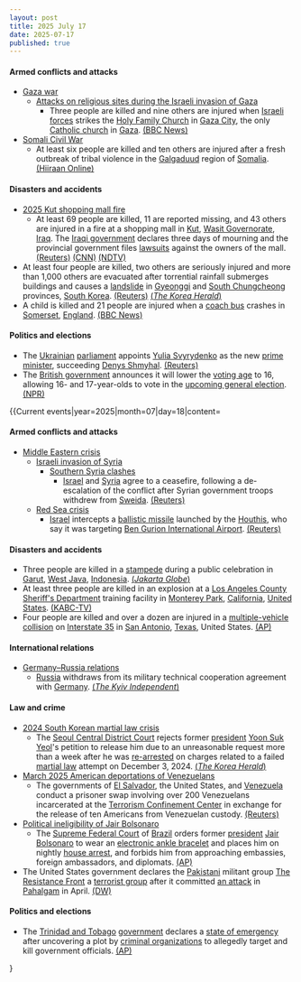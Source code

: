 ```yaml
---
layout: post
title: 2025 July 17
date: 2025-07-17
published: true
---
```



#### Armed conflicts and attacks

* [Gaza war](https://en.wikipedia.org/wiki/Gaza_war "Gaza war")
  * [Attacks on religious sites during the Israeli invasion of Gaza](https://en.wikipedia.org/wiki/Attacks_on_religious_sites_during_the_Israeli_invasion_of_Gaza "Attacks on religious sites during the Israeli invasion of Gaza")
    * Three people are killed and nine others are injured when [Israeli forces](https://en.wikipedia.org/wiki/Israel_Defense_Forces "Israel Defense Forces") strikes the [Holy Family Church](https://en.wikipedia.org/wiki/Holy_Family_Church%2C_Gaza "Holy Family Church, Gaza") in [Gaza City](https://en.wikipedia.org/wiki/Gaza_City "Gaza City"), the only [Catholic church](https://en.wikipedia.org/wiki/Catholicism "Catholicism") in [Gaza](https://en.wikipedia.org/wiki/Gaza_Strip "Gaza Strip"). [(BBC News)](https://www.bbc.com/news/articles/c8xvnlpx2dxo)
* [Somali Civil War](https://en.wikipedia.org/wiki/Somali_Civil_War "Somali Civil War")
  * At least six people are killed and ten others are injured after a fresh outbreak of tribal violence in the [Galgaduud](https://en.wikipedia.org/wiki/Galgaduud "Galgaduud") region of [Somalia](https://en.wikipedia.org/wiki/Somalia "Somalia"). [(Hiiraan Online)](https://www.hiiraan.com/news4/2025/July/202237/clan_clashes_kill_six_injure_dozens_in_galgaduud.aspx)

#### Disasters and accidents

* [2025 Kut shopping mall fire](https://en.wikipedia.org/wiki/2025_Kut_shopping_mall_fire "2025 Kut shopping mall fire")
  * At least 69 people are killed, 11 are reported missing, and 43 others are injured in a fire at a shopping mall in [Kut](https://en.wikipedia.org/wiki/Kut "Kut"), [Wasit Governorate](https://en.wikipedia.org/wiki/Wasit_Governorate "Wasit Governorate"), [Iraq](https://en.wikipedia.org/wiki/Iraq "Iraq"). The [Iraqi government](https://en.wikipedia.org/wiki/Iraqi_government "Iraqi government") declares three days of mourning and the provincial government files [lawsuits](https://en.wikipedia.org/wiki/Lawsuit "Lawsuit") against the owners of the mall. [(Reuters)](https://www.reuters.com/world/middle-east/fire-iraq-mall-kills-69-prime-minister-orders-probe-2025-07-17/) [(CNN)](https://www.cnn.com/2025/07/17/middleeast/iraq-kut-building-deadly-fire-intl-hnk?cid=external-feeds_iluminar_google) [(NDTV)](https://www.ndtv.com/world-news/50-killed-many-injured-as-huge-fire-breaks-out-at-shopping-mall-in-iraq-8891556)
* At least four people are killed, two others are seriously injured and more than 1,000 others are evacuated after torrential rainfall submerges buildings and causes a [landslide](https://en.wikipedia.org/wiki/Landslide "Landslide") in [Gyeonggi](https://en.wikipedia.org/wiki/Gyeonggi "Gyeonggi") and [South Chungcheong](https://en.wikipedia.org/wiki/South_Chungcheong "South Chungcheong") provinces, [South Korea](https://en.wikipedia.org/wiki/South_Korea "South Korea"). [(Reuters)](https://www.reuters.com/business/environment/south-korea-lashed-by-heavy-rain-four-dead-more-than-1000-evacuated-2025-07-17/) [(*The Korea Herald*)](https://www.koreaherald.com/article/10533928)
* A child is killed and 21 people are injured when a [coach bus](https://en.wikipedia.org/wiki/Coach_%28bus%29 "Coach (bus)") crashes in [Somerset](https://en.wikipedia.org/wiki/Somerset "Somerset"), [England](https://en.wikipedia.org/wiki/England "England"). [(BBC News)](https://www.bbc.co.uk/news/articles/ckg538x0lm5o)

#### Politics and elections

* The [Ukrainian](https://en.wikipedia.org/wiki/Ukraine "Ukraine") [parliament](https://en.wikipedia.org/wiki/Verkhovna_Rada "Verkhovna Rada") appoints [Yulia Svyrydenko](https://en.wikipedia.org/wiki/Yulia_Svyrydenko "Yulia Svyrydenko") as the new [prime minister](https://en.wikipedia.org/wiki/Prime_Minister_of_Ukraine "Prime Minister of Ukraine"), succeeding [Denys Shmyhal](https://en.wikipedia.org/wiki/Denys_Shmyhal "Denys Shmyhal"). [(Reuters)](https://www.reuters.com/en/ukraine-appoints-new-prime-minister-biggest-wartime-overhaul-2025-07-17/)
* The [British government](https://en.wikipedia.org/wiki/Government_of_the_United_Kingdom "Government of the United Kingdom") announces it will lower the [voting age](https://en.wikipedia.org/wiki/Voting_age "Voting age") to 16, allowing 16- and 17-year-olds to vote in the [upcoming general election](https://en.wikipedia.org/wiki/Next_United_Kingdom_general_election "Next United Kingdom general election"). [(NPR)](https://www.npr.org/2025/07/17/nx-s1-5471304/uk-lowers-voting-age-16)

{{Current events|year=2025|month=07|day=18|content=

#### Armed conflicts and attacks

* [Middle Eastern crisis](https://en.wikipedia.org/wiki/Middle_Eastern_crisis_%282023-present%29 "Middle Eastern crisis (2023-present)")
  * [Israeli invasion of Syria](https://en.wikipedia.org/wiki/Israeli_invasion_of_Syria_%282024%E2%80%93present%29 "Israeli invasion of Syria (2024–present)")
    * [Southern Syria clashes](https://en.wikipedia.org/wiki/Southern_Syria_clashes_%28July_2025%E2%80%93present%29 "Southern Syria clashes (July 2025–present)")
      * [Israel](https://en.wikipedia.org/wiki/Israel "Israel") and [Syria](https://en.wikipedia.org/wiki/Syria "Syria") agree to a ceasefire, following a de-escalation of the conflict after Syrian government troops withdrew from [Sweida](https://en.wikipedia.org/wiki/Sweida "Sweida"). [(Reuters)](https://www.reuters.com/world/middle-east/israel-syria-agree-ceasefire-us-ambassador-turkey-says-2025-07-18/)
  * [Red Sea crisis](https://en.wikipedia.org/wiki/Red_Sea_crisis "Red Sea crisis")
    * [Israel](https://en.wikipedia.org/wiki/Israel "Israel") intercepts a [ballistic missile](https://en.wikipedia.org/wiki/Ballistic_missile "Ballistic missile") launched by the [Houthis](https://en.wikipedia.org/wiki/Houthi "Houthi"), who say it was targeting [Ben Gurion International Airport](https://en.wikipedia.org/wiki/Ben_Gurion_International_Airport "Ben Gurion International Airport"). [(Reuters)](https://www.reuters.com/world/middle-east/israel-says-missile-launched-by-yemens-houthis-was-intercepted-2025-07-18/)

#### Disasters and accidents

* Three people are killed in a [stampede](https://en.wikipedia.org/wiki/Stampede "Stampede") during a public celebration in [Garut](https://en.wikipedia.org/wiki/Garut "Garut"), [West Java](https://en.wikipedia.org/wiki/West_Java "West Java"), [Indonesia](https://en.wikipedia.org/wiki/Indonesia "Indonesia"). [(*Jakarta Globe*)](https://jakartaglobe.id/news/three-killed-in-stampede-at-w-java-governors-sons-wedding-celebration)
* At least three people are killed in an explosion at a [Los Angeles County Sheriff's Department](https://en.wikipedia.org/wiki/Los_Angeles_County_Sheriff%27s_Department "Los Angeles County Sheriff's Department") training facility in [Monterey Park](https://en.wikipedia.org/wiki/Monterey_Park%2C_California "Monterey Park, California"), [California](https://en.wikipedia.org/wiki/California "California"), [United States](https://en.wikipedia.org/wiki/United_States "United States"). [(KABC-TV)](https://abc7.com/amp/post/at-least-3-killed-apparent-explosion-lasd-facility/17180373/)
* Four people are killed and over a dozen are injured in a [multiple-vehicle collision](https://en.wikipedia.org/wiki/Multiple-vehicle_collision "Multiple-vehicle collision") on [Interstate 35](https://en.wikipedia.org/wiki/Interstate_35_in_Texas "Interstate 35 in Texas") in [San Antonio](https://en.wikipedia.org/wiki/San_Antonio%2C_Texas "San Antonio, Texas"), [Texas](https://en.wikipedia.org/wiki/Texas "Texas"), United States. [(AP)](https://apnews.com/article/bus-crash-san-antonio-stolen-vehicle-e9f3c137226007857af47c0386b5e422)

#### International relations

* [Germany–Russia relations](https://en.wikipedia.org/wiki/Germany%E2%80%93Russia_relations "Germany–Russia relations")
  * [Russia](https://en.wikipedia.org/wiki/Russia "Russia") withdraws from its military technical cooperation agreement with [Germany](https://en.wikipedia.org/wiki/Germany "Germany"). [(*The Kyiv Independent*)](https://kyivindependent.com/moscow-withdraws-from-military-cooperation-agreement-with-germany/)

#### Law and crime

* [2024 South Korean martial law crisis](https://en.wikipedia.org/wiki/2024_South_Korean_martial_law_crisis "2024 South Korean martial law crisis")
  * The [Seoul Central District Court](https://en.wikipedia.org/wiki/Judiciary_of_South_Korea "Judiciary of South Korea") rejects former [president](https://en.wikipedia.org/wiki/President_of_South_Korea "President of South Korea") [Yoon Suk Yeol](https://en.wikipedia.org/wiki/Yoon_Suk_Yeol "Yoon Suk Yeol")'s petition to release him due to an unreasonable request more than a week after he was [re-arrested](https://en.wikipedia.org/wiki/Arrest_of_Yoon_Suk_Yeol "Arrest of Yoon Suk Yeol") on charges related to a failed [martial law](https://en.wikipedia.org/wiki/Martial_law "Martial law") attempt on December 3, 2024. [(*The Korea Herald*)](https://www.koreaherald.com/article/10535061)
* [March 2025 American deportations of Venezuelans](https://en.wikipedia.org/wiki/March_2025_American_deportations_of_Venezuelans "March 2025 American deportations of Venezuelans")
  * The governments of [El Salvador](https://en.wikipedia.org/wiki/El_Salvador "El Salvador"), the United States, and [Venezuela](https://en.wikipedia.org/wiki/Venezuela "Venezuela") conduct a prisoner swap involving over 200 Venezuelans incarcerated at the [Terrorism Confinement Center](https://en.wikipedia.org/wiki/Terrorism_Confinement_Center "Terrorism Confinement Center") in exchange for the release of ten Americans from Venezuelan custody. [(Reuters)](https://www.reuters.com/world/americas/el-salvador-send-detained-venezuelans-home-swap-americans-sources-say-2025-07-18/)
* [Political ineligibility of Jair Bolsonaro](https://en.wikipedia.org/wiki/Political_ineligibility_of_Jair_Bolsonaro "Political ineligibility of Jair Bolsonaro")
  * The [Supreme Federal Court](https://en.wikipedia.org/wiki/Supreme_Federal_Court "Supreme Federal Court") of [Brazil](https://en.wikipedia.org/wiki/Brazil "Brazil") orders former [president](https://en.wikipedia.org/wiki/Brazilian_President "Brazilian President") [Jair Bolsonaro](https://en.wikipedia.org/wiki/Jair_Bolsonaro "Jair Bolsonaro") to wear an [electronic ankle bracelet](https://en.wikipedia.org/wiki/Electronic_tagging "Electronic tagging") and places him on nightly [house arrest](https://en.wikipedia.org/wiki/House_arrest "House arrest"), and forbids him from approaching embassies, foreign ambassadors, and diplomats. [(AP)](https://apnews.com/article/brazil-bolsonaro-investigation-supreme-court-b1e2c1fbb7f776103895b6efca94af4f)
* The United States government declares the [Pakistani](https://en.wikipedia.org/wiki/Pakistan "Pakistan") militant group [The Resistance Front](https://en.wikipedia.org/wiki/The_Resistance_Front "The Resistance Front") a [terrorist group](https://en.wikipedia.org/wiki/List_of_designated_terrorist_groups "List of designated terrorist groups") after it committed [an attack](https://en.wikipedia.org/wiki/2025_Pahalgam_attack "2025 Pahalgam attack") in [Pahalgam](https://en.wikipedia.org/wiki/Pahalgam "Pahalgam") in April. [(DW)](https://www.dw.com/en/us-designates-pahalgam-attackers-as-terrorist-organization/a-73318926)

#### Politics and elections

* The [Trinidad and Tobago](https://en.wikipedia.org/wiki/Trinidad_and_Tobago "Trinidad and Tobago") [government](https://en.wikipedia.org/wiki/Government_of_Trinidad_and_Tobago "Government of Trinidad and Tobago") declares a [state of emergency](https://en.wikipedia.org/wiki/State_of_emergency "State of emergency") after uncovering a plot by [criminal organizations](https://en.wikipedia.org/wiki/Organized_crime "Organized crime") to allegedly target and kill government officials. [(AP)](https://apnews.com/article/trinidad-tobago-emergency-plot-inmates-prison-250b754a4a9ef2198c60b23e4e4ae8ba)

}

